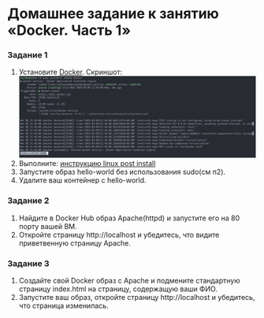 # Домашнее задание к занятию «Docker. Часть 1»


### Задание 1  

1. Установите [Docker](https://www.docker.com/).
Скриншот:
![1](https://github.com/yojihc/netology-Virtualization/blob/6-03-Docker-Part-1/pics/01.png?raw=true)
3. Выполните: [инструкцию linux post install](https://docs.docker.com/engine/install/linux-postinstall/) 
4. Запустите образ hello-world  без использования sudo(см п2).
5. Удалите ваш контейнер с hello-world.

### Задание 2

1. Найдите в Docker Hub образ Apache(httpd) и запустите его на 80 порту вашей ВМ.
2. Откройте страницу http://localhost и убедитесь, что видите приветвенную страницу Apache.

### Задание 3

1. Создайте свой Docker образ с Apache и подмените стандартную страницу index.html на страницу, содержащую ваши ФИО.
2. Запустите ваш образ, откройте страницу http://localhost и убедитесь, что страница изменилась.
